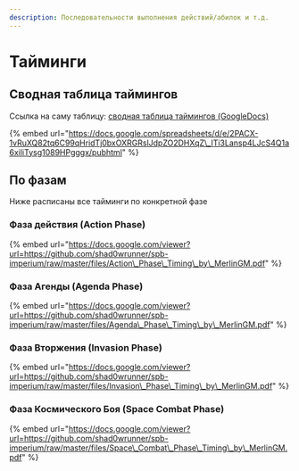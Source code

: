 ```yaml
---
description: Последовательности выполнения действий/абилок и т.д.
---
```


# Тайминги

## Сводная таблица таймингов

Ссылка на саму таблицу: [сводная таблица таймингов \(GoogleDocs\)](https://docs.google.com/spreadsheets/d/e/2PACX-1vRuXQ82tq6C99qHridTj0bxOXRGRslJdpZO2DHXqZ_ITi3Lansp4LJcS4Q1a6xiliTysg1089HPgggx/pubhtml)

{% embed url="https://docs.google.com/spreadsheets/d/e/2PACX-1vRuXQ82tq6C99qHridTj0bxOXRGRslJdpZO2DHXqZ\_ITi3Lansp4LJcS4Q1a6xiliTysg1089HPgggx/pubhtml" %}

## По фазам

Ниже расписаны все тайминги по конкретной фазе

### Фаза действия \(Action Phase\)

{% embed url="https://docs.google.com/viewer?url=https://github.com/shad0wrunner/spb-imperium/raw/master/files/Action\_Phase\_Timing\_by\_MerlinGM.pdf" %}

### Фаза Агенды \(Agenda Phase\)

{% embed url="https://docs.google.com/viewer?url=https://github.com/shad0wrunner/spb-imperium/raw/master/files/Agenda\_Phase\_Timing\_by\_MerlinGM.pdf" %}

### Фаза Вторжения \(Invasion Phase\)

{% embed url="https://docs.google.com/viewer?url=https://github.com/shad0wrunner/spb-imperium/raw/master/files/Invasion\_Phase\_Timing\_by\_MerlinGM.pdf" %}

### Фаза Космического Боя \(Space Combat Phase\)

{% embed url="https://docs.google.com/viewer?url=https://github.com/shad0wrunner/spb-imperium/raw/master/files/Space\_Combat\_Phase\_Timing\_by\_MerlinGM.pdf" %}



